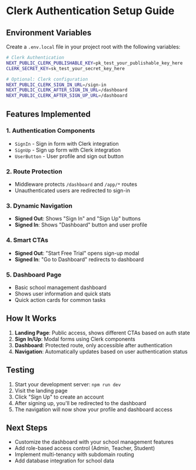 # Clerk Authentication Setup Guide

## Environment Variables

Create a `.env.local` file in your project root with the following variables:

```bash
# Clerk Authentication
NEXT_PUBLIC_CLERK_PUBLISHABLE_KEY=pk_test_your_publishable_key_here
CLERK_SECRET_KEY=sk_test_your_secret_key_here

# Optional: Clerk configuration
NEXT_PUBLIC_CLERK_SIGN_IN_URL=/sign-in
NEXT_PUBLIC_CLERK_AFTER_SIGN_IN_URL=/dashboard
NEXT_PUBLIC_CLERK_AFTER_SIGN_UP_URL=/dashboard
```

## Features Implemented

### 1. **Authentication Components**
- `SignIn` - Sign in form with Clerk integration
- `SignUp` - Sign up form with Clerk integration  
- `UserButton` - User profile and sign out button

### 2. **Route Protection**
- Middleware protects `/dashboard` and `/app/*` routes
- Unauthenticated users are redirected to sign-in

### 3. **Dynamic Navigation**
- **Signed Out**: Shows "Sign In" and "Sign Up" buttons
- **Signed In**: Shows "Dashboard" button and user profile

### 4. **Smart CTAs**
- **Signed Out**: "Start Free Trial" opens sign-up modal
- **Signed In**: "Go to Dashboard" redirects to dashboard

### 5. **Dashboard Page**
- Basic school management dashboard
- Shows user information and quick stats
- Quick action cards for common tasks

## How It Works

1. **Landing Page**: Public access, shows different CTAs based on auth state
2. **Sign In/Up**: Modal forms using Clerk components
3. **Dashboard**: Protected route, only accessible after authentication
4. **Navigation**: Automatically updates based on user authentication status

## Testing

1. Start your development server: `npm run dev`
2. Visit the landing page
3. Click "Sign Up" to create an account
4. After signing up, you'll be redirected to the dashboard
5. The navigation will now show your profile and dashboard access

## Next Steps

- Customize the dashboard with your school management features
- Add role-based access control (Admin, Teacher, Student)
- Implement multi-tenancy with subdomain routing
- Add database integration for school data
